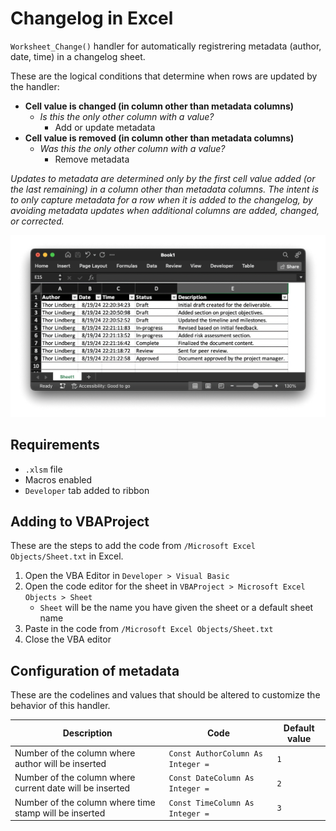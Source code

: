 # Changelog in Excel

`Worksheet_Change()` handler for automatically registrering metadata (author, date, time) in a changelog sheet.

These are the logical conditions that determine when rows are updated by the handler:

- __Cell value is changed (in column other than metadata columns)__
    - _Is this the only other column with a value?_
        - Add or update metadata
- __Cell value is removed (in column other than metadata columns)__
    - _Was this the only other column with a value?_
        - Remove metadata

_Updates to metadata are determined only by the first cell value added (or the last remaining) in a column other than metadata columns. The intent is to only capture metadata for a row when it is added to the changelog, by avoiding metadata updates when additional columns are added, changed, or corrected._

![Image of workbook using Worksheet_Change() handler](image-workbook.png)

## Requirements

- `.xlsm` file
- Macros enabled
- `Developer` tab added to ribbon

## Adding to VBAProject

These are the steps to add the code from `/Microsoft Excel Objects/Sheet.txt` in Excel.

1. Open the VBA Editor in `Developer > Visual Basic`
2. Open the code editor for the sheet in `VBAProject > Microsoft Excel Objects > Sheet`
    - `Sheet` will be the name you have given the sheet or a default sheet name
3. Paste in the code from `/Microsoft Excel Objects/Sheet.txt`
4. Close the VBA editor

## Configuration of metadata

These are the codelines and values that should be altered to customize the behavior of this handler.

| Description                                              | Code                               | Default value |
| -------------------------------------------------------- | ---------------------------------- | ------------- |
| Number of the column where author will be inserted       | `Const AuthorColumn As Integer = ` | `1`           |
| Number of the column where current date will be inserted | `Const DateColumn As Integer = `   | `2`           |
| Number of the column where time stamp will be inserted   | `Const TimeColumn As Integer = `   | `3`           |